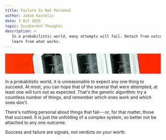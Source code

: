 ```yaml
---
title: Failure Is Not Personal
author: Jakob Kastelic
date: 3 Oct 2025
topic: Incoherent Thoughts
description: >
   In a probabilistic world, many attempts will fail. Detach from outcomes and
   learn from what works.
---
```


![](../images/tube.jpg)

In a probabilistic world, it is unreasonable to expect any one thing to succeed.
At most, you can hope that of the several that were attempted, at least one will
turn out as expected. That's the genetic algorithm: try a countless number of
things, and remember which ones work and which ones don't.

There's nothing personal about things that fail---or, for that matter, those
that succeed. It is just the unfolding of a complex system, so better not be
attached to any one outcome.

Success and failure are signals, not verdicts on your worth.
